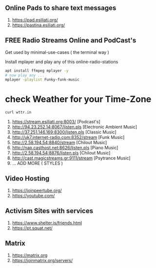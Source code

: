 ## Online Pads to share text messages 

1. https://pad.esiliati.org/
2. https://pastina.esiliati.org/

## FREE Radio Streams Online and PodCast's 

Get used by minimal-use-cases ( the terminal way )

Install mplayer and play any of this online-radio-stations

```bash
apt install ffmpeg mplayer -y 
# now play any ... 
mplayer -playlist Funky-funk-music
```

# check Weather for your Time-Zone

```bash 
curl wttr.in 
```


1. https://stream.esiliati.org:8003/ [Podcast's]
2. http://94.23.252.14:8067/listen.pls [Electronic Ambient Music]
3. http://37.251.146.169:8300/listen.pls [Classic Music]
4. http://uk7.internet-radio.com:8352/stream [Funk Music]
5. http://2.58.194.54:8840/stream [Chilout Music] 
6. http://nap.casthost.net:8626/listen.pls [Piano Music]
7. http://2.58.194.54:8876/listen.pls [Chilout Music]
8. http://cast.magicstreams.gr:9111/stream [Psytrance Music]
9. ... ADD MORE ( STYLES )

## Video Hosting

1. https://joinpeertube.org/
2. https://youtube.com/ 

## Activism Sites with services

1. https://www.shelter.is/friends.html
2. https://pt.squat.net/

## Matrix 

1. https://matrix.org
2. https://joinmatrix.org/servers/


